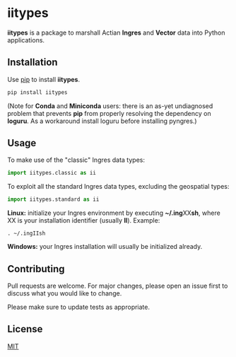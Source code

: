 # iitypes

**iitypes** is a package to marshall Actian **Ingres** and **Vector** data into Python
applications.

## Installation

Use [pip](https://pip.pypa.io/en/stable/) to install **iitypes**.

```bash
pip install iitypes
```

(Note for **Conda** and **Miniconda** users: there is an as-yet undiagnosed problem that prevents **pip** from properly resolving the dependency on **loguru**. As a workaround install loguru before installing pyngres.)

## Usage

To make use of the "classic" Ingres data types:

```python
import iitypes.classic as ii
```

To exploit all the standard Ingres data types, excluding the geospatial types:

```python
import iitypes.standard as ii
```

**Linux:** initialize your Ingres environment by executing **~/.ing**XX**sh**, where XX
is your installation identifier (usually **II**). Example:

```
. ~/.ingIIsh
```

**Windows:** your Ingres installation will usually be initialized already.

## Contributing

Pull requests are welcome. For major changes, please open an issue first
to discuss what you would like to change.

Please make sure to update tests as appropriate.

## License

[MIT](https://choosealicense.com/licenses/mit/)

